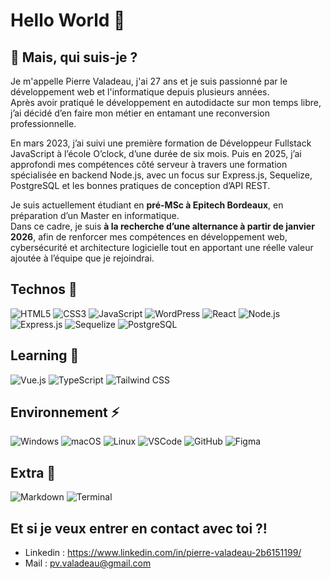 # Hello World 👋

## 💬 Mais, qui suis-je ?
Je m'appelle Pierre Valadeau, j'ai 27 ans et je suis passionné par le développement web et l'informatique depuis plusieurs années.  
Après avoir pratiqué le développement en autodidacte sur mon temps libre, j’ai décidé d’en faire mon métier en entamant une reconversion professionnelle.

En mars 2023, j’ai suivi une première formation de Développeur Fullstack JavaScript à l’école O’clock, d’une durée de six mois. Puis en 2025, j’ai approfondi mes compétences côté serveur à travers une formation spécialisée en backend Node.js, avec un focus sur Express.js, Sequelize, PostgreSQL et les bonnes pratiques de conception d’API REST.

Je suis actuellement étudiant en **pré-MSc à Epitech Bordeaux**, en préparation d’un Master en informatique.  
Dans ce cadre, je suis **à la recherche d’une alternance à partir de janvier 2026**, afin de renforcer mes compétences en développement web, cybersécurité et architecture logicielle tout en apportant une réelle valeur ajoutée à l’équipe que je rejoindrai.

## Technos 🔭                                                                                                                       
![HTML5](https://img.shields.io/badge/HTML5-%23E34F26.svg?style=for-the-badge&logo=html5&logoColor=white)
![CSS3](https://img.shields.io/badge/CSS3-%231572B6.svg?style=for-the-badge&logo=css3&logoColor=white)
![JavaScript](https://img.shields.io/badge/JavaScript-%23F7DF1E.svg?style=for-the-badge&logo=javascript&logoColor=black)
![WordPress](https://img.shields.io/badge/WordPress-%2321759B.svg?style=for-the-badge&logo=wordpress&logoColor=white)
![React](https://img.shields.io/badge/React-%2361DAFB.svg?style=for-the-badge&logo=react&logoColor=black)
![Node.js](https://img.shields.io/badge/Node.js-339933?style=for-the-badge&logo=nodedotjs&logoColor=white)
![Express.js](https://img.shields.io/badge/Express.js-000000?style=for-the-badge&logo=express&logoColor=white)
![Sequelize](https://img.shields.io/badge/Sequelize-52B0E7?style=for-the-badge&logo=sequelize&logoColor=white)
![PostgreSQL](https://img.shields.io/badge/PostgreSQL-316192?style=for-the-badge&logo=postgresql&logoColor=white)

## Learning 🎒
![Vue.js](https://img.shields.io/badge/Vue.js-%2335495e.svg?style=for-the-badge&logo=vue.js&logoColor=%234FC08D)
![TypeScript](https://img.shields.io/badge/TypeScript-%23007ACC.svg?style=for-the-badge&logo=typescript&logoColor=white) 
![Tailwind CSS](https://img.shields.io/badge/TailwindCSS-%2306B6D4.svg?style=for-the-badge&logo=tailwind-css&logoColor=white)

## Environnement ⚡
![Windows](https://img.shields.io/badge/Windows-%230078D6.svg?style=for-the-badge&logo=windows&logoColor=white)
![macOS](https://img.shields.io/badge/macOS-%23000000.svg?style=for-the-badge&logo=apple&logoColor=white)
![Linux](https://img.shields.io/badge/Linux-%23FCC624.svg?style=for-the-badge&logo=linux&logoColor=black)
![VSCode](https://img.shields.io/badge/VSCode-%23007ACC.svg?style=for-the-badge&logo=visual-studio-code&logoColor=white)
![GitHub](https://img.shields.io/badge/GitHub-%23181717.svg?style=for-the-badge&logo=github&logoColor=white)
![Figma](https://img.shields.io/badge/Figma-%23F24E1E.svg?style=for-the-badge&logo=figma&logoColor=white)

## Extra 🔎
![Markdown](https://img.shields.io/badge/Markdown-%23000000.svg?style=for-the-badge&logo=markdown&logoColor=white)
![Terminal](https://img.shields.io/badge/Terminal-%234D4D4D.svg?style=for-the-badge&logo=gnu-bash&logoColor=white)

## Et si je veux entrer en contact avec toi ?!
- Linkedin : https://www.linkedin.com/in/pierre-valadeau-2b6151199/  
- Mail : pv.valadeau@gmail.com
